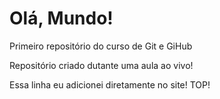 # Olá, Mundo!
 Primeiro repositório do curso de Git e GiHub

Repositório criado dutante uma aula ao vivo!

Essa linha eu adicionei diretamente no site! TOP!

